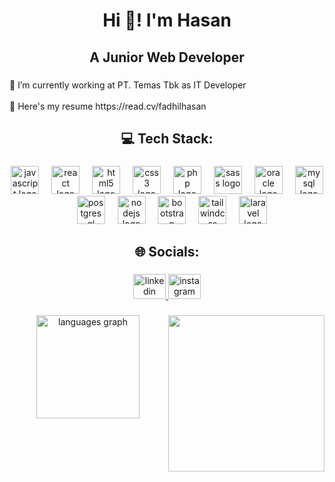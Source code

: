<h1 align="center">Hi 👋!  I'm Hasan</h1>

###

<h2 align="center">A Junior Web Developer</h2>

###

<p align="left">🔭 I’m currently working at PT. Temas Tbk as IT Developer<br><br>📄 Here's my resume https://read.cv/fadhilhasan</p>

###

<h2 align="center">💻 Tech Stack:</h2>

###

<div align="center">
  <img src="https://cdn.jsdelivr.net/gh/devicons/devicon/icons/javascript/javascript-original.svg" height="45" alt="javascript logo"  />
  <img width="12" />
  <img src="https://cdn.jsdelivr.net/gh/devicons/devicon/icons/react/react-original.svg" height="45" alt="react logo"  />
  <img width="12" />
  <img src="https://cdn.jsdelivr.net/gh/devicons/devicon/icons/html5/html5-original.svg" height="45" alt="html5 logo"  />
  <img width="12" />
  <img src="https://cdn.jsdelivr.net/gh/devicons/devicon/icons/css3/css3-original.svg" height="45" alt="css3 logo"  />
  <img width="12" />
  <img src="https://cdn.jsdelivr.net/gh/devicons/devicon/icons/php/php-original.svg" height="45" alt="php logo"  />
  <img width="12" />
  <img src="https://cdn.jsdelivr.net/gh/devicons/devicon/icons/sass/sass-original.svg" height="45" alt="sass logo"  />
  <img width="12" />
  <img src="https://cdn.jsdelivr.net/gh/devicons/devicon/icons/oracle/oracle-original.svg" height="45" alt="oracle logo"  />
  <img width="12" />
  <img src="https://cdn.jsdelivr.net/gh/devicons/devicon/icons/mysql/mysql-original.svg" height="45" alt="mysql logo"  />
  <img width="12" />
  <img src="https://cdn.jsdelivr.net/gh/devicons/devicon/icons/postgresql/postgresql-original.svg" height="45" alt="postgresql logo"  />
  <img width="12" />
  <img src="https://cdn.jsdelivr.net/gh/devicons/devicon/icons/nodejs/nodejs-original.svg" height="45" alt="nodejs logo"  />
  <img width="12" />
  <img src="https://cdn.jsdelivr.net/gh/devicons/devicon/icons/bootstrap/bootstrap-original.svg" height="45" alt="bootstrap logo"  />
  <img width="12" />
  <img src="https://cdn.jsdelivr.net/gh/devicons/devicon/icons/tailwindcss/tailwindcss-original-wordmark.svg" height="45" alt="tailwindcss logo"  />
  <img width="12" />
  <img src="https://cdn.simpleicons.org/laravel/FF2D20" height="45" alt="laravel logo"  />
</div>

###

<h2 align="center">🌐 Socials:</h2>

###

<div align="center">
  <a href="https://www.linkedin.com/in/fadhilhasan/" target="_blank">
    <img src="https://raw.githubusercontent.com/maurodesouza/profile-readme-generator/master/src/assets/icons/social/linkedin/default.svg" width="52" height="40" alt="linkedin logo"  />
  </a>
  <a href="https://www.instagram.com/fdhlhasan/" target="_blank">
    <img src="https://raw.githubusercontent.com/maurodesouza/profile-readme-generator/master/src/assets/icons/social/instagram/default.svg" width="52" height="40" alt="instagram logo"  />
  </a>
</div>

###

<img align="right" height="250" src="https://media.giphy.com/media/v1.Y2lkPTc5MGI3NjExdWhycjQ3OHBoNjZvZGswYmJuYXYwbHB4d212N25pbGRzdTc0cTllaSZlcD12MV9naWZzX3NlYXJjaCZjdD1n/9Va5aHiCanL9fDbufD/giphy.gif"  />

###

<div align="center">
  <img src="https://github-readme-stats.vercel.app/api/top-langs?username=fadhilhasan&locale=en&hide_title=false&layout=compact&card_width=320&langs_count=6&theme=aura&hide_border=false&order=2&custom_title=Languages" height="165" alt="languages graph"  />
</div>

###

<br clear="both">

###
